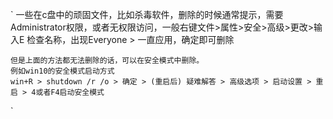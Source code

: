 `
    一些在c盘中的顽固文件，比如杀毒软件，删除的时候通常提示，需要Administrator权限，或者无权限访问，一般右键文件>属性>安全>高级>更改>输入E 检查名称，出现Everyone > 一直应用，确定即可删除

    但是上面的方法都无法删除的话，可以在安全模式中删除。
    例如win10的安全模式启动方式
    win+R > shutdown /r /o > 确定 > (重启后) 疑难解答 > 高级选项 > 启动设置 > 重启 > 4或者F4启动安全模式

`